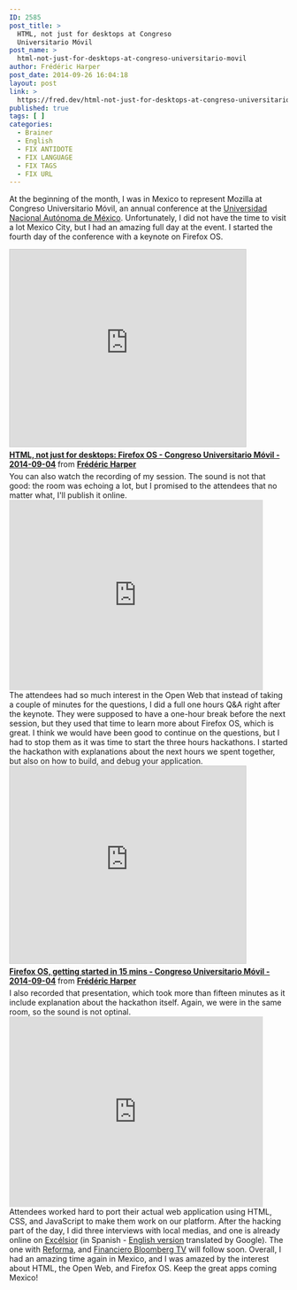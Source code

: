 ```yaml
---
ID: 2585
post_title: >
  HTML, not just for desktops at Congreso
  Universitario Móvil
post_name: >
  html-not-just-for-desktops-at-congreso-universitario-movil
author: Frédéric Harper
post_date: 2014-09-26 16:04:18
layout: post
link: >
  https://fred.dev/html-not-just-for-desktops-at-congreso-universitario-movil/
published: true
tags: [ ]
categories:
  - Brainer
  - English
  - FIX ANTIDOTE
  - FIX LANGUAGE
  - FIX TAGS
  - FIX URL
---
```

At the beginning of the month, I was in Mexico to represent Mozilla at Congreso Universitario Móvil, an annual conference at the <a href="https://www.unam.mx">Universidad Nacional Autónoma de México</a>. Unfortunately, I did not have the time to visit a lot Mexico City, but I had an amazing full day at the event. I started the fourth day of the conference with a keynote on Firefox OS.
<div class="embed rich SlideShare">

<iframe style="border: 1px solid #CCC; border-width: 1px; margin-bottom: 5px; max-width: 100%;" src="https://www.slideshare.net/slideshow/embed_code/key/KJMV8mKRmX8ue" width="427" height="356" frameborder="0" marginwidth="0" marginheight="0" scrolling="no" allowfullscreen="allowfullscreen"> </iframe>
<div style="margin-bottom: 5px;"><strong> <a title="HTML, not just for desktops: Firefox OS - Congreso Universitario Móvil - 2014-09-04" href="https://www.slideshare.net/fredericharper/html-not-just-for-desktops-firefox-os-congreso-universitario-movil-20140904" target="_blank" rel="noopener noreferrer">HTML, not just for desktops: Firefox OS - Congreso Universitario Móvil - 2014-09-04</a> </strong> from <strong><a href="https://www.slideshare.net/fredericharper" target="_blank" rel="noopener noreferrer">Frédéric Harper</a></strong></div>
</div>
You can also watch the recording of my session. The sound is not that good: the room was echoing a lot, but I promised to the attendees that no matter what, I'll publish it online.
<div class="embed video YouTube"><iframe src="https://www.youtube.com/embed/ouLRS2CbFWw?feature=oembed" width="459" height="344" frameborder="0" allowfullscreen="allowfullscreen"></iframe></div>
The attendees had so much interest in the Open Web that instead of taking a couple of minutes for the questions, I did a full one hours Q&amp;A right after the keynote. They were supposed to have a one-hour break before the next session, but they used that time to learn more about Firefox OS, which is great. I think we would have been good to continue on the questions, but I had to stop them as it was time to start the three hours hackathons. I started the hackathon with explanations about the next hours we spent together, but also on how to build, and debug your application.
<div class="embed rich SlideShare">

<iframe style="border: 1px solid #CCC; border-width: 1px; margin-bottom: 5px; max-width: 100%;" src="https://www.slideshare.net/slideshow/embed_code/key/gYb2JOdfUfU0Is" width="427" height="356" frameborder="0" marginwidth="0" marginheight="0" scrolling="no" allowfullscreen="allowfullscreen"> </iframe>
<div style="margin-bottom: 5px;"><strong> <a title="Firefox OS, getting started in 15 mins - Congreso Universitario Móvil - 2014-09-04" href="https://www.slideshare.net/fredericharper/firefox-os-getting-started-in-15-mins-congreso-universitario-movil-20140904" target="_blank" rel="noopener noreferrer">Firefox OS, getting started in 15 mins - Congreso Universitario Móvil - 2014-09-04</a> </strong> from <strong><a href="https://www.slideshare.net/fredericharper" target="_blank" rel="noopener noreferrer">Frédéric Harper</a></strong></div>
</div>
I also recorded that presentation, which took more than fifteen minutes as it include explanation about the hackathon itself. Again, we were in the same room, so the sound is not optinal.
<div class="embed video YouTube"><iframe src="https://www.youtube.com/embed/eANnd_1hykA?feature=oembed" width="459" height="344" frameborder="0" allowfullscreen="allowfullscreen"></iframe></div>
Attendees worked hard to port their actual web application using HTML, CSS, and JavaScript to make them work on our platform. After the hacking part of the day, I did three interviews with local medias, and one is already online on <a title="Interview with Excélsior" href="https://www.excelsior.com.mx/hacker/2014/09/05/980129">Excélsior</a> (in Spanish - <a title="English version of my interview with Excélsior" href="https://translate.google.com/translate?js=n&amp;prev=_t&amp;ie=UTF-8&amp;tl=en&amp;u=http%3A%2F%2Fwww.excelsior.com.mx%2Fhacker%2F2014%2F09%2F05%2F980129">English version</a> translated by Google). The one with <a title="Reforma website" href="https://www.reforma.com/">Reforma</a>, and <a title="Financiero Bloomberg TV website" href="https://www.elfinanciero.com.mx/tv">Financiero Bloomberg TV</a> will follow soon. Overall, I had an amazing time again in Mexico, and I was amazed by the interest about HTML, the Open Web, and Firefox OS. Keep the great apps coming Mexico!